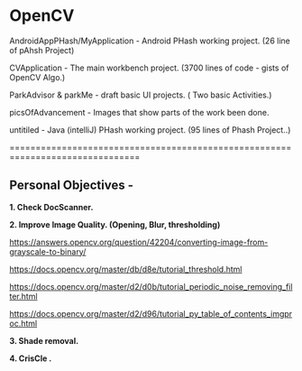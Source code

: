 # OpenCV

AndroidAppPHash/MyApplication - Android PHash working project. (26 line of pAhsh Project)

CVApplication - The main workbench project. (3700 lines of code - gists of OpenCV Algo.)

ParkAdvisor & parkMe - draft basic UI projects. ( Two basic Activities.)

picsOfAdvancement - Images that show parts of the work been done.

untitiled - Java (intelliJ) PHash working project. (95 lines of Phash Project..)

===============================================================================

## Personal Objectives -

**1. Check DocScanner.**

**2. Improve Image Quality. (Opening, Blur, thresholding)**

https://answers.opencv.org/question/42204/converting-image-from-grayscale-to-binary/

https://docs.opencv.org/master/db/d8e/tutorial_threshold.html

https://docs.opencv.org/master/d2/d0b/tutorial_periodic_noise_removing_filter.html

https://docs.opencv.org/master/d2/d96/tutorial_py_table_of_contents_imgproc.html

**3. Shade removal.**

**4. CrisCle .**


